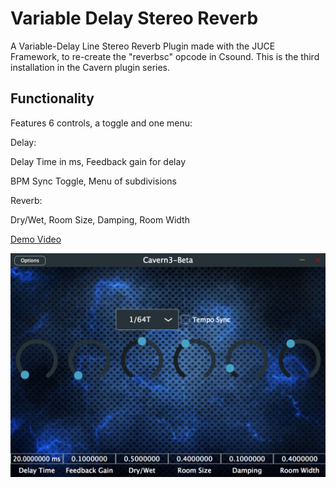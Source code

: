 # Variable Delay Stereo Reverb
A Variable-Delay Line Stereo Reverb Plugin made with the JUCE Framework, to re-create the "reverbsc" opcode in Csound.  This is the third installation in the Cavern plugin series.

## Functionality
Features 6 controls, a toggle and one menu:

Delay:

Delay Time in ms, Feedback gain for delay

BPM Sync Toggle, Menu of subdivisions

Reverb:

Dry/Wet, Room Size, Damping, Room Width

[Demo Video](https://www.youtube.com/watch?v=sTZ6nO6iJ4k&feature=youtu.be)

![alt text](https://github.com/imABEING/Vocal-Plugin/blob/master/Images/Vocal_Plugin_Screenshot.png)
